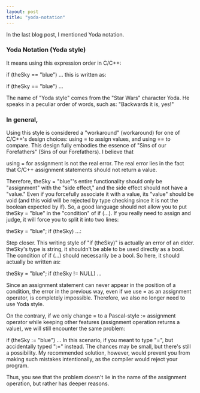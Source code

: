 ```yaml
---
layout: post
title: "yoda-notation"
---
```


 In the last blog post, I mentioned Yoda notation.

### Yoda Notation (Yoda style)

It means using this expression order in C/C++:

if (theSky == "blue") ... this is written as:

if (theSky == "blue") ...

The name of "Yoda style" comes from the "Star Wars" character Yoda. He speaks in a peculiar order of words, such as: "Backwards it is, yes!"

### In general,

Using this style is considered a "workaround" (workaround) for one of C/C++'s design choices: using = to assign values, and using == to compare. This design fully embodies the essence of "Sins of our Forefathers" (Sins of our Forefathers). I believe that

using = for assignment is not the real error. The real error lies in the fact that C/C++ assignment statements should not return a value.

Therefore, theSky = "blue"'s entire functionality should only be "assignment" with the "side effect," and the side effect should not have a "value." Even if you forcefully associate it with a value, its "value" should be void (and this void will be rejected by type checking since it is not the boolean expected by if). So, a good language should not allow you to put theSky = "blue" in the "condition" of if (...). If you really need to assign and judge, it will force you to split it into two lines:

theSky = "blue";
if (theSky) ...:

Step closer. This writing style of "if (theSky)" is actually an error of an elder. theSky's type is string, it shouldn't be able to be used directly as a bool. The condition of if (...) should necessarily be a bool. So here, it should actually be written as:

theSky = "blue";
if (theSky != NULL) ...

Since an assignment statement can never appear in the position of a condition, the error in the previous way, even if we use = as an assignment operator, is completely impossible. Therefore, we also no longer need to use Yoda style.

On the contrary, if we only change = to a Pascal-style := assignment operator while keeping other features (assignment operation returns a value), we will still encounter the same problem:

if (theSky := "blue") ... In this scenario, if you meant to type "=", but accidentally typed ":=" instead. The chances may be small, but there's still a possibility. My recommended solution, however, would prevent you from making such mistakes intentionally, as the compiler would reject your program.

Thus, you see that the problem doesn't lie in the name of the assignment operation, but rather has deeper reasons.